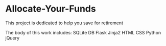# Allocate-Your-Funds
This project is dedicated to help you save for retirement

The body of this work includes:
SQLite DB
Flask
Jinja2
HTML
CSS
Python
jQuery
